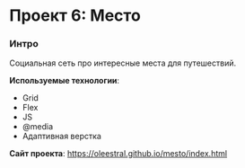# Проект 6: Место

### Интро

Социальная сеть про интересные места для путешествий.

**Используемые технологии**:
* Grid
* Flex
* JS
* @media
* Адаптивная верстка

**Сайт проекта**: https://oleestral.github.io/mesto/index.html

